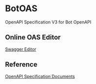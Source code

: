 # BotOAS

OpenAPI Specification V3 for Bot OpenAPI

## Online OAS Editor

[Swagger Editor](https://editor.swagger.io/)

## Reference

[OpenAPI Specification Documents](https://swagger.io/specification/)

